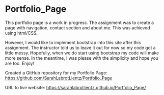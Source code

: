 # Portfolio_Page

This portfolio page is a work in progress. The assignment was to create a page with navigation, contact section and about me. This was achieved using html/CSS. 


However, I would like to implement bootstrap into this site after this assignment. The instructor told us to leave it out for now so my code got a little messy. Hopefully, when we do start using bootstrap my code will make more sense. In the meantime, I was please with the simplicity and hope you are too. Enjoy!

Created a GitHub repository for my Portfolio Page: https://github.com/SarahLabrotLientz/Portfolio_Page

URL to live website: https://sarahlabrotlientz.github.io/Portfolio_Page/